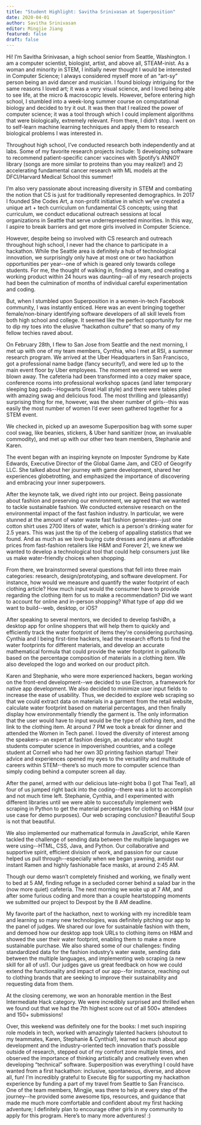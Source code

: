 ```yaml
---
title: "Student Highlight: Savitha Srinivasan at Superposition"
date: 2020-04-01
author: Savitha Srinivasan
editor: Mingjie Jiang
featured: false
draft: false
---
```


Hi! I’m Savitha Srinivasan, a high school senior from Seattle, Washington. I am a computer scientist, biologist, artist, and above all, STEAM-inist. As a woman and minority in STEM, I initially never thought I would be interested in Computer Science; I always considered myself more of an “art-sy” person being an avid dancer and musician. I found biology intriguing for the same reasons I  loved art; it was a very visual science, and I loved being able to see life, at the micro & macroscopic levels. However, before entering high school, I stumbled into a week-long summer course on computational biology and decided to try it out. It was then that I realized the power of computer science; it was a tool through which I could implement algorithms that were biologically, extremely relevant. From there, I didn’t stop. I went on to self-learn machine learning techniques and apply them to research biological problems I was interested in. 

Throughout high school, I’ve conducted research both independently and at labs. Some of my favorite research projects include: 1) developing software to recommend patient-specific cancer vaccines with Spotify’s ANNOY library (songs are more similar to proteins than you may realize!) and 2) accelerating fundamental cancer research with ML models at the DFCI/Harvard Medical School this summer! 

I’m also very passionate about increasing diversity in STEM and combating the notion that CS is just for traditionally represented demographics. In 2017 I founded She Codes Art, a non-profit initiative in which we’ve created a unique art + tech curriculum on fundamental CS concepts; using that curriculum, we conduct educational outreach sessions at local organizations in Seattle that serve underrepresented minorities. In this way, I aspire to break barriers and get more girls involved in Computer Science. 

However, despite being so involved with CS research and outreach throughout high school, I never had the chance to participate in a hackathon. While the Seattle area is definitely a hub of technological innovation, we surprisingly only have at most one or two hackathon opportunities per year--one of which is geared only towards college students. For me, the thought of walking in, finding a team, and creating a working product within 24 hours was daunting--all of my research projects had been the culmination of months of individual careful experimentation and coding. 

But, when I stumbled upon Superposition in a women-in-tech Facebook community, I was instantly enticed. Here was an event bringing together female/non-binary identifying software developers of all skill levels from both high school and college. It seemed like the perfect opportunity for me to dip my toes into the elusive “hackathon culture” that so many of my fellow techies raved about. 

On February 28th, I flew to San Jose from Seattle and the next morning, I met up with one of my team members, Cynthia, who I met at RSI, a summer research program. We arrived at the Uber Headquarters in San Francisco, got a professional name badge (fancy security!), and were led up to the main event floor by Uber employees. The moment we entered we were blown away. The cafeteria had been transformed into a cozy maker space, conference rooms into professional workshop spaces (and later temporary sleeping bag pads--Hogwarts Great Hall style) and there were tables piled with amazing swag and delicious food. The most thrilling and (pleasantly) surprising thing for me, however, was the sheer number of girls--this was easily the most number of women I’d ever seen gathered together for a STEM event.

We checked in, picked up an awesome Superposition bag with some super cool swag, like beanies, stickers, & Uber hand sanitizer (now, an invaluable commodity), and met up with our other two team members, Stephanie and Karen. 

The event began with an inspiring keynote on Imposter Syndrome by Kate Edwards, Executive Director of the Global Game Jam, and CEO of Geogrify LLC. She talked about her journey with game development, shared her experiences globetrotting, and emphasized the importance of discovering and embracing your inner superpowers. 

After the keynote talk, we dived right into our project. Being passionate about fashion and preserving our environment, we agreed that we wanted to tackle sustainable fashion. We conducted extensive research on the environmental impact of the fast fashion industry. In particular, we were stunned at the amount of water waste fast fashion generates--just one cotton shirt uses 2700 liters of water, which is a person's drinking water for 2.5 years. This was just the tip of the iceberg of appalling statistics that we found. And as much as we love buying cute dresses and jeans at affordable prices from fast-fashion retailers like H&M and Forever 21, we knew we wanted to develop a technological tool that could help consumers just like us make water-friendly choices when shopping. 

From there, we brainstormed several questions that fell into three main categories: research, design/prototyping, and software development. For instance, how would we measure and quantify the water footprint of each clothing article? How much input would the consumer have to provide regarding the clothing item for us to make a recommendation? Did we want to account for online and in-person shopping? What type of app did we want to build--web, desktop, or iOS? 

After speaking to several mentors, we decided to develop fashiØn, a desktop app for online shoppers that will help them to quickly and efficiently track the water footprint of items they're considering purchasing. Cynthia and I being first-time hackers, lead the research efforts to find the water footprints for different materials, and develop an accurate mathematical formula that could provide the water footprint in gallons/lb based on the percentage composition of materials in a clothing item. We also developed the logo and worked on our product pitch. 

Karen and Stephanie, who were more experienced hackers, began working on the front-end development--we decided to use Electron, a framework for native app development. We also decided to minimize user input fields to increase the ease of usability. Thus, we decided to explore web scraping so that we could extract data on materials in a garment from the retail website, calculate water footprint based on material percentages, and then finally display how environmentally friendly the garment is. The only information that the user would have to input would be the type of clothing item, and the link to the clothing item. 
At around 7 PM we took a break for dinner and attended the Women in Tech panel. I loved the diversity of interest among the speakers--an expert at fashion design, an educator who taught students computer science in impoverished countries, and a college student at Cornell who had her own 3D printing fashion startup! Their advice and experiences opened my eyes to the versatility and multitude of careers within STEM--there’s so much more to computer science than simply coding behind a computer screen all day. 

After the panel, armed with our delicious late-night boba (I got Thai Tea!), all four of us jumped right back into the coding--there was a lot to accomplish and not much time left. Stephanie, Cynthia, and I experimented with different libraries until we were able to successfully implement web scraping in Python to get the material percentages for clothing on H&M (our use case for demo purposes). Our web scraping conclusion? Beautiful Soup is not that beautiful. 

We also implemented our mathematical formula in JavaScript, while Karen tackled the challenge of sending data between the multiple languages we were using--HTML, CSS, Java, and Python. Our collaborative and supportive spirit, efficient division of work, and passion for our cause helped us pull through--especially when we began yawning, amidst our instant Ramen and highly fashionable face masks, at around 2:45 AM. 

Though our demo wasn’t completely finished and working, we finally went to bed at 5 AM, finding refuge in a secluded corner behind a salad bar in the (now more quiet) cafeteria. The next morning we woke up at 7 AM, and after some furious coding and more than a couple heartstopping moments we submitted our project to Devpost by the 8 AM deadline.  

My favorite part of the hackathon, next to working with my incredible team and learning so many new technologies, was definitely pitching our app to the panel of judges. We shared our love for sustainable fashion with them, and demoed how our desktop app took URLs to clothing items on H&M and showed the user their water footprint, enabling them to make a more sustainable purchase. We also shared some of our challenges: finding standardized data for the fashion industry’s water waste, sending data between the multiple languages, and implementing web scraping (a new skill for all of us!). Our judges gave us great feedback on how we could extend the functionality and impact of our app--for instance, reaching out to clothing brands that are seeking to improve their sustainability and requesting data from them. 

At the closing ceremony, we won an honorable mention in the Best Intermediate Hack category. We were incredibly surprised and thrilled when we found out that we had the 7th highest score out of all 500+ attendees and 150+ submissions! 

Over, this weekend was definitely one for the books: I met such inspiring role models in tech, worked with amazingly talented hackers (shoutout to my teammates, Karen, Stephanie & Cynthia!), learned so much about app development and the industry-oriented tech innovation that’s possible outside of research, stepped out of my comfort zone multiple times, and observed the importance of thinking artistically and creatively even when developing “technical” software. Superposition was everything I could have wanted from a first hackathon: inclusive, spontaneous, diverse, and above all, fun! I’m incredibly grateful to Execute Big for supporting my hackathon experience by funding a part of my travel from Seattle to San Francisco. One of the team members, Mingjie, was there to help at every step of the journey--he provided some awesome tips, resources, and guidance that made me much more comfortable and confident about my first hacking adventure; I definitely plan to encourage other girls in my community to apply for this program. Here’s to many more adventures! :)  